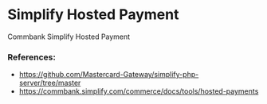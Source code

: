 # Simplify Hosted Payment
Commbank Simplify Hosted Payment

### References:
- https://github.com/Mastercard-Gateway/simplify-php-server/tree/master
- https://commbank.simplify.com/commerce/docs/tools/hosted-payments

